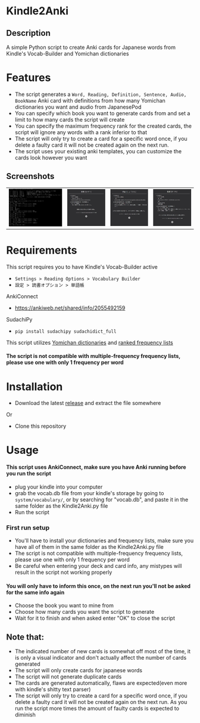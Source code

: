 # Kindle2Anki

## Description
A simple Python script to create Anki cards for Japanese words from Kindle's Vocab-Builder and Yomichan dictionaries

# Features
- The script generates a ```Word, Reading, Definition, Sentence, Audio, BookName``` Anki card with definitions from how many Yomichan dictionaries you want and audio from JapanesePod
- You can specify which book you want to generate cards from and set a limit to how many cards the script will create
- You can specify the maximum frequency rank for the created cards, the script will ignore any words with a rank inferior to that
- The script will only try to create a card for a specific word once, if you delete a faulty card it will not be created again on the next run.
- The script uses your existing anki templates, you can customize the cards look however you want

## Screenshots
<table>
  <tr>
    <td> <img src="Screenshots/Kindle2Anki_running.JPG" width=auto height=auto></td>
    <td><img src="Screenshots/Kindle2Anki_Card1.JPG" width=auto height=auto></td>
    <td><img src="Screenshots/Kindle2Anki_Card2.JPG" width=auto height=auto></td>
    <td><img src="Screenshots/Kindle2Anki_Card3.JPG" width=auto height=auto></td>
  </tr>
 </table>

# Requirements
This script requires you to have Kindle's Vocab-Builder active
- ```Settings > Reading Options > Vocabulary Builder```
- ```設定 > 読書オプション > 単語帳```

AnkiConnect
- https://ankiweb.net/shared/info/2055492159

SudachiPy
- ```pip install sudachipy sudachidict_full```

This script utilizes [Yomichan dictionaries](https://github.com/FooSoft/yomichan#dictionaries) and [ranked frequency lists](https://drive.google.com/drive/folders/1g1drkFzokc8KNpsPHoRmDJ4OtMTWFuXi)
#### The script is not compatible with multiple-frequency frequency lists, please use one with only 1 frequency per word

# Installation
- Download the latest [release](https://github.com/Kartoffel0/Kindle2Anki/releases) and extract the file somewhere

Or
- Clone this repository

# Usage
#### This script uses AnkiConnect, make sure you have Anki running before you run the script
- plug your kindle into your computer
- grab the vocab.db file from your kindle's storage by going to ```system/vocabulary/```, or by searching for "vocab.db", and paste it in the same folder as the Kindle2Anki.py file
- Run the script

### First run setup
- You'll have to install your dictionaries and frequency lists, make sure you have all of them in the same folder as the Kindle2Anki.py file
- The script is not compatible with multiple-frequency frequency lists, please use one with only 1 frequency per word
- Be careful when entering your deck and card info, any mistypes will result in the script not working properly
#### You will only have to inform this once, on the next run you'll not be asked for the same info again

- Choose the book you want to mine from
- Choose how many cards you want the script to generate
- Wait for it to finish and when asked enter "OK" to close the script

## Note that:
- The indicated number of new cards is somewhat off most of the time, it is only a visual indicator and don't actually affect the number of cards generated
- The script will only create cards for japanese words
- The script will not generate duplicate cards
- The cards are generated automatically, flaws are expected(even more with kindle's shitty text parser)
- The script will only try to create a card for a specific word once, if you delete a faulty card it will not be created again on the next run. As you run the script more times the amount of faulty cards is expected to diminish
